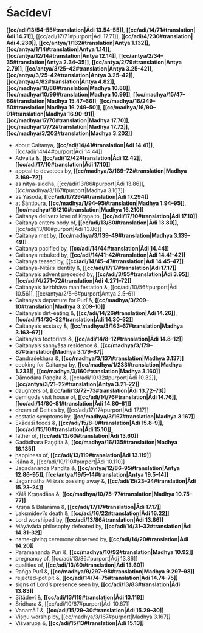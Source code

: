 # Śacīdevī

**[[cc/adi/13/54–55#translation|Ādi 13.54–55]]**, **[[cc/adi/14/71#translation|Ādi 14.71]]**, [[cc/adi/17/71#purport|Ādi 17.71]], **[[cc/adi/4/230#translation|Ādi 4.230]]**, **[[cc/antya/1/132#translation|Antya 1.132]]**, **[[cc/antya/1/14#translation|Antya 1.14]]**, **[[cc/antya/12/14#translation|Antya 12.14]]**, **[[cc/antya/2/34–35#translation|Antya 2.34–35]]**, **[[cc/antya/2/79#translation|Antya 2.79]]**, **[[cc/antya/3/25–42#translation|Antya 3.25–42]]**, **[[cc/antya/3/25–42#translation|Antya 3.25–42]]**, **[[cc/antya/4/82#translation|Antya 4.82]]**, **[[cc/madhya/10/88#translation|Madhya 10.88]]**, **[[cc/madhya/10/99#translation|Madhya 10.99]]**, **[[cc/madhya/15/47–66#translation|Madhya 15.47–66]]**, **[[cc/madhya/16/249–50#translation|Madhya 16.249–50]]**, **[[cc/madhya/16/90–91#translation|Madhya 16.90–91]]**, **[[cc/madhya/17/70#translation|Madhya 17.70]]**, **[[cc/madhya/17/72#translation|Madhya 17.72]]**, **[[cc/madhya/3/202#translation|Madhya 3.202]]**

* about Caitanya, **[[cc/adi/14/41#translation|Ādi 14.41]]**, [[cc/adi/14/44#purport|Ādi 14.44]]
* Advaita &, **[[cc/adi/12/42#translation|Ādi 12.42]]**, **[[cc/adi/17/10#translation|Ādi 17.10]]**
* appeal to devotees by, **[[cc/madhya/3/169–72#translation|Madhya 3.169–72]]**
* as nitya-siddha, [[cc/adi/13/86#purport|Ādi 13.86]], [[cc/madhya/3/167#purport|Madhya 3.167]]
* as Yaśodā, **[[cc/adi/17/294#translation|Ādi 17.294]]**
* at Śāntipura, **[[cc/madhya/1/94–95#translation|Madhya 1.94–95]]**, **[[cc/madhya/16/210#translation|Madhya 16.210]]**
* Caitanya delivers love of Kṛṣṇa to, **[[cc/adi/17/10#translation|Ādi 17.10]]**
* Caitanya enters body of, **[[cc/adi/13/80#translation|Ādi 13.80]]**, [[cc/adi/13/86#purport|Ādi 13.86]]
* Caitanya met by, **[[cc/madhya/3/139–49#translation|Madhya 3.139–49]]**
* Caitanya pacified by, **[[cc/adi/14/44#translation|Ādi 14.44]]**
* Caitanya rebuked by, **[[cc/adi/14/41–42#translation|Ādi 14.41–42]]**
* Caitanya teased by, **[[cc/adi/14/45–47#translation|Ādi 14.45–47]]**
* Caitanya-Nitāi’s identity &, **[[cc/adi/17/17#translation|Ādi 17.17]]**
* Caitanya’s advent preceded by, **[[cc/adi/3/95#translation|Ādi 3.95]]**, **[[cc/adi/4/271–72#translation|Ādi 4.271–72]]**
* Caitanya’s āvirbhāva manifestation &, [[cc/adi/10/56#purport|Ādi 10.56]], [[cc/antya/2/5–6#purport|Antya 2.5–6]]
* Caitanya’s departure for Purī &, **[[cc/madhya/3/209–10#translation|Madhya 3.209–10]]**
* Caitanya’s dirt-eating &, **[[cc/adi/14/26#translation|Ādi 14.26]]**, **[[cc/adi/14/30–32#translation|Ādi 14.30–32]]**
* Caitanya’s ecstasy &, **[[cc/madhya/3/163–67#translation|Madhya 3.163–67]]**
* Caitanya’s footprints &, **[[cc/adi/14/8–12#translation|Ādi 14.8–12]]**
* Caitanya’s sannyāsa residence &, **[[cc/madhya/3/179–87#translation|Madhya 3.179–87]]**
* Candraśekhara &, **[[cc/madhya/3/137#translation|Madhya 3.137]]**
* cooking for Caitanya by, **[[cc/madhya/1/233#translation|Madhya 1.233]]**, **[[cc/madhya/3/160#translation|Madhya 3.160]]**
* Dāmodara Paṇḍita &, [[cc/adi/10/32#purport|Ādi 10.32]], **[[cc/antya/3/21–22#translation|Antya 3.21–22]]**
* daughters of, **[[cc/adi/13/72–73#translation|Ādi 13.72–73]]**
* demigods visit house of, **[[cc/adi/14/76#translation|Ādi 14.76]]**, **[[cc/adi/14/80–81#translation|Ādi 14.80–81]]**
* dream of Deities by, [[cc/adi/17/17#purport|Ādi 17.17]]
* ecstatic symptoms by, **[[cc/madhya/3/167#translation|Madhya 3.167]]**
* Ekādaśī foods &, **[[cc/adi/15/8–9#translation|Ādi 15.8–9]]**, **[[cc/adi/15/10#translation|Ādi 15.10]]**
* father of, **[[cc/adi/13/60#translation|Ādi 13.60]]**
* Gadādhara Paṇḍita &, **[[cc/madhya/16/135#translation|Madhya 16.135]]**
* happiness of, **[[cc/adi/13/119#translation|Ādi 13.119]]**
* Īśāna &, [[cc/adi/10/110#purport|Ādi 10.110]]
* Jagadānanda Paṇḍita &, **[[cc/antya/12/86–95#translation|Antya 12.86–95]]**, **[[cc/antya/19/5–14#translation|Antya 19.5–14]]**
* Jagannātha Miśra’s passing away &, **[[cc/adi/15/23–24#translation|Ādi 15.23–24]]**
* Kālā Kṛṣṇadāsa &, **[[cc/madhya/10/75–77#translation|Madhya 10.75–77]]**
* Kṛṣṇa & Balarāma &, **[[cc/adi/17/17#translation|Ādi 17.17]]**
* Lakṣmīdevī’s death &, **[[cc/adi/16/22#translation|Ādi 16.22]]**
* Lord worshiped by, **[[cc/adi/13/86#translation|Ādi 13.86]]**
* Māyāvāda philosophy defeated by, **[[cc/adi/14/31–32#translation|Ādi 14.31–32]]**
* name-giving ceremony observed by, **[[cc/adi/14/20#translation|Ādi 14.20]]**
* Paramānanda Purī &, **[[cc/madhya/10/92#translation|Madhya 10.92]]**
* pregnancy of, [[cc/adi/13/86#purport|Ādi 13.86]]
* qualities of, **[[cc/adi/13/60#translation|Ādi 13.60]]**
* Raṅga Purī &, **[[cc/madhya/9/297–98#translation|Madhya 9.297–98]]**
* rejected-pot pit &, **[[cc/adi/14/74–75#translation|Ādi 14.74–75]]**
* signs of Lord’s presence seen by, **[[cc/adi/13/83#translation|Ādi 13.83]]**
* Sītādevī &, **[[cc/adi/13/118#translation|Ādi 13.118]]**
* Śrīdhara &, [[cc/adi/10/67#purport|Ādi 10.67]]
* Vanamālī &, **[[cc/adi/15/29–30#translation|Ādi 15.29–30]]**
* Viṣṇu worship by, [[cc/madhya/3/167#purport|Madhya 3.167]]
* Viśvarūpa &, **[[cc/adi/15/13#translation|Ādi 15.13]]**
